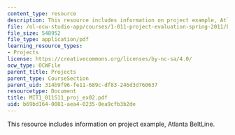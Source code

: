```yaml
---
content_type: resource
description: This resource includes information on project example, Atlanta BeltLine.
file: /ol-ocw-studio-app/courses/1-011-project-evaluation-spring-2011/b69bd1640081aea402350ea9cfb3b2de_MIT1_011S11_proj_ex02.pdf
file_size: 548952
file_type: application/pdf
learning_resource_types:
- Projects
license: https://creativecommons.org/licenses/by-nc-sa/4.0/
ocw_type: OCWFile
parent_title: Projects
parent_type: CourseSection
parent_uid: 314b9f96-fe11-689c-df83-246d3d760637
resourcetype: Document
title: MIT1_011S11_proj_ex02.pdf
uid: b69bd164-0081-aea4-0235-0ea9cfb3b2de
---
```

This resource includes information on project example, Atlanta BeltLine.